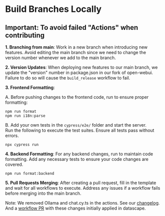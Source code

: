 # Build Branches Locally

## Important: To avoid failed "Actions" when contributing

**1. Branching from main**: Work in a new branch when introducing new features. Avoid editing the main branch since we need to change the version number whenever we add to the main branch.

**2. Version Updates**: When deploying new features to our main branch, we update the "version" number in package.json in our fork of open-webui. Failure to do so will cause the `build_release` workflow to fail.

**3. Frontend Formatting**:

A. Before pushing changes to the frontend code, run to ensure proper formatting:

    npm run format
    npm run i18n:parse

B. Add your own tests in the `cypress/e2e/` folder and start the server.  
Run the following to execute the test suites. Ensure all tests pass without errors.

    npx cypress run

**4. Backend Formatting**:
For any backend changes, run to maintain code formatting. Add any necessary tests to ensure your code changes are covered.

    npm run format:backend

**5. Pull Requests Merging**:
After creating a pull request, fill in the template and wait for all workflows to execute. Address any issues if a workflow fails before merging into the main branch.

Note: We removed Ollama and chat.cy.ts in the actions. See our [changelog](https://github.com/datascape/open-webui/blob/gha-test/.github/CHANGELOG-workflow.md). And a [workflow PR](https://github.com/ModelEarth/projects/pull/7) with these changes initially applied in datascape.

